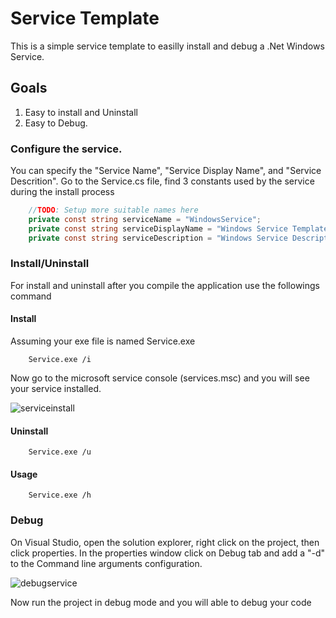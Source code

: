 # Service Template
This is a simple service template to easilly install and debug a .Net Windows Service.

## Goals
 1. Easy to install and Uninstall
 2. Easy to Debug.

### Configure the service.
You can specify the "Service Name", "Service Display Name", and "Service Descrition".
Go to the Service.cs file, find 3 constants used by the service during the install process

```csharp
	//TODO: Setup more suitable names here
	private const string serviceName = "WindowsService";
	private const string serviceDisplayName = "Windows Service Template";
	private const string serviceDescription = "Windows Service Description";
```
 
### Install/Uninstall
 
For install and uninstall after you compile the application use the followings command
 
#### Install
Assuming your exe file is named Service.exe
```
 	Service.exe /i
```

Now go to the microsoft service console (services.msc) and you will see your service installed.

![serviceinstall](https://cloud.githubusercontent.com/assets/450246/10711782/b64790e8-7a54-11e5-9118-a9fbc1f8dbfd.png)

#### Uninstall
```
 	Service.exe /u
```
#### Usage
```
 	Service.exe /h
```
### Debug
On Visual Studio, open the solution explorer, right click on the project, then click properties.
In the properties window click on Debug tab and add a "-d" to the Command line arguments configuration.

![debugservice](https://cloud.githubusercontent.com/assets/450246/10711776/a2e326b6-7a54-11e5-99ef-c91f2b0450d5.png)

Now run the project in debug mode and you will able to debug your code


